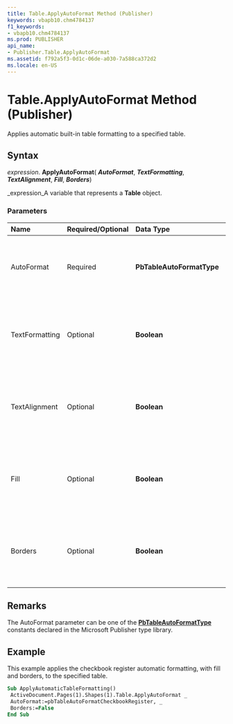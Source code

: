```yaml
---
title: Table.ApplyAutoFormat Method (Publisher)
keywords: vbapb10.chm4784137
f1_keywords:
- vbapb10.chm4784137
ms.prod: PUBLISHER
api_name:
- Publisher.Table.ApplyAutoFormat
ms.assetid: f792a5f3-0d1c-06de-a030-7a588ca372d2
ms.locale: en-US
---
```



# Table.ApplyAutoFormat Method (Publisher)

Applies automatic built-in table formatting to a specified table.


## Syntax

 _expression_. **ApplyAutoFormat**( **_AutoFormat_**,  **_TextFormatting_**,  **_TextAlignment_**,  **_Fill_**,  **_Borders_**)

 _expression_A variable that represents a  **Table** object.


### Parameters



|**Name**|**Required/Optional**|**Data Type**|**Description**|
|:-----|:-----|:-----|:-----|
|AutoFormat|Required| **PbTableAutoFormatType**|The type of automatic formatting to apply to the specified table.|
|TextFormatting|Optional| **Boolean**| **True** to apply font formatting to the text in the table. Default value is **True**.|
|TextAlignment|Optional| **Boolean**| **True** to apply text alignment to the text in the table. Default value is **True**.|
|Fill|Optional| **Boolean**| **True** to apply fill formatting to cells in the table. Default value is **True**.|
|Borders|Optional| **Boolean**| **True** to apply borders to cells in the table. Default value is **True**.|

## Remarks

The AutoFormat parameter can be one of the  **[PbTableAutoFormatType](pbtableautoformattype-enumeration-publisher.md)** constants declared in the Microsoft Publisher type library.


## Example

This example applies the checkbook register automatic formatting, with fill and borders, to the specified table.


```vb
Sub ApplyAutomaticTableFormatting() 
 ActiveDocument.Pages(1).Shapes(1).Table.ApplyAutoFormat _ 
 AutoFormat:=pbTableAutoFormatCheckbookRegister, _ 
 Borders:=False 
End Sub
```


